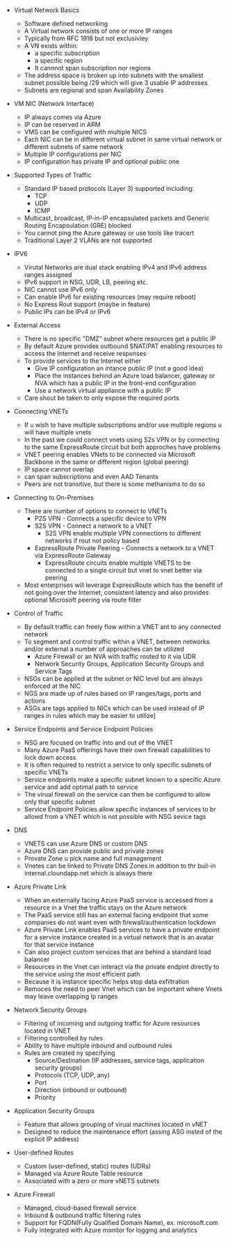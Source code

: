 * Virtual Network Basics
    - Software defined networking 
    - A Virtual network consists of one or more IP ranges
    - Typically from RFC 1918  but not exclusivley
    - A VN exists within:
        - a specific subscription
        - a specific region
        - It cannnot span subscription nor regions
    - The address space is broken up into subnets with the smallest subnet  possible  being /29 which will give 3 usable IP addresses
    - Subnets are regional and span Availability Zones 

* VM NIC (Network Interface)
    - IP always comes via Azure
    - IP can be reserved in ARM
    - VMS can be configured with multiple NICS
    - Each NIC can be in different virtual subnet in same virtual network or different subnets of same network
    - Multiple IP configurations per NIC 
    - IP configuration has private IP and optional public one

* Supported Types of Traffic
    - Standard IP based protocols (Layer 3) supported including:
        - TCP
        - UDP
        - ICMP
    - Multicast, broadcast, IP-in-IP encapsulated packets and Generic Routing Encapsulation (GRE) blocked
    - You cannot ping the Azure gateway or use tools like tracert
    - Traditional Layer 2 VLANs are not supported

* IPV6
    - Virutal Networks are dual stack  enabling IPv4 and IPv6 address ranges assigned
    - IPv6 support in NSG, UDR, LB, peering etc.
    - NIC cannot use IPv6 only
    - Can enable IPv6 for existing resources (may require reboot)
    - No Express Rout support (maybe in feature)
    - Public IPs can be IPv4  or IPv6

* External Access
    - There is no specific "DMZ" subnet where resources get a public IP
    - By default Azure provides outbound SNAT/PAT enabling  resources to access the Internet and receive responses
    - To provide services to the Internet   either
        - Give IP configuration an intance public IP  (not a good idea)
        - Place the instances behind an Azure load balancer, gateway or NVA which has a public IP in the front-end configuration
        - Use a network virtual appliance with a public IP
    - Care shout be taken to only  expose the required ports

* Connecting VNETs
    - If u wish to have multiple subscriptions and/or use multiple regions u will have multiple vnets
    - In the past we could connect vnets using S2s VPN or by  connecting to the same ExpressRoute circuit but both approches have problems
    - VNET peering enables VNets to be connected via Microsoft Backbone in the same or different region (global peering)
    - IP space cannot overlap
    - can span subscriptions and even AAD Tenants
    - Peers are not transitive, but there is some methanisms to do so

* Connecting to On-Premises
    - There are number of options to connect to VNETs
        - P2S VPN - Connects a specific device to VPN
        - S2S VPN - Connect a network to a VNET
            - S2S VPN enable multiple VPN connections to different networks if rout not policy based
        - ExpressRoute Private Peering - Connects a network to a VNET via ExpressRoute Gateway
            - ExpressRoute circuits enable multiple VNETS to be connected to a single circuit but vnet to vnet better via peering
    - Most enterprises will leverage ExpressRoute which has the benefit of not going over the Internet, consistent latency and also provides optional Microsoft peering via route filter

* Control of Traffic
    - By default traffic can freely flow within  a VNET ant to any connected network
    - To segment and control traffic within a VNET, between networks and/or external a number of approaches can be utilized
        - Azure Firewall or an NVA with traffic routed to it via UDR
        - Network Security Groups, Application Security Groups and Service Tags
    - NSGs can be applied at the subnet or NIC level but are always enforced at the NIC
    - NGS are made up of rules based on IP ranges/tags, ports and actions
    - ASGs are tags applied to NICs which can be used instead of IP ranges in rules which may be easier to utilize]

* Service Endpoints and Service Endpoint Policies
    - NSG are focused on traffic into and out of the VNET
    - Many Azure PaaS offerings have their own firewall capabilities to lock down access
    - It is often required to restrict a service to only specific subnets of specific VNETs
    - Service endpoints make a specific subnet known to a specific Azure service and add optimal path to service
    - The virual firewall on the service can then be configured to allow only that specific subnet
    - Service Endpoint Policies allow specific instances of services to br allowd from a VNET which is not possible with NSG sevice tags

* DNS
    - VNETS can use Azure DNS or custom DNS
    - Azure DNS can provide public and private zones
    - Provate Zone u pick name and full management
    - Vnetes can be linked to Private DNS Zones in addition to thr buil-in internal.cloundapp.net which is always there

* Azure Private Link
    - When an externally facing Azure PaaS service is accessed from a resource in a Vnet the traffic stays on the Azure network
    - The PaaS service still has an external facing endpoint that some companies do not want even with firewall/authentication lockdown
    - Azure Private Link enables PaaS services to have a private endpoint for a service instance created in a virtual network that is an avatar for that service instance
    - Can also project custom services that are behind a standard load balancer
    - Resources in the Vnet can interact via the private endpint directly to the service using the most efficient path
    - Because it is instance specific helps stop data exfiltration
    - Remoces the need to peer Vnet which can be important where Vnets may leave overlapping Ip ranges


* Network Security Groups
    - Filtering of incoming and outgoing traffic for Azure resources located in VNET
    - Filtering controlled by rules
    - Ability to have multiple inbound and outbound rules
    - Rules are created ny specifying
        - Source/Destination (IP addresses, service tags, application security groups)
        - Protocols (TCP, UDP, any)
        - Port
        - Direction (inbound or outbound)
        - Priority
* Application Security Groups
    - Feature that allows grouping of virual machines located in vNET
    - Designed to reduce the maintenance effort (assing ASG insted of the explicit IP address)

* User-defined Routes
    - Custom (user-defined, static) routes (UDRs)
    - Managed via Azure Route Table resource
    - Associated with a zero or more vNETS subnets

* Azure Firewall
    - Managed, cloud-based firewall service
    - Inbound & outbound traffic filtering rules
    - Support for FQDN(Fully Qualified Domain Name), ex. microsoft.com
    - Fully integrated with Azure monitor for logging and analytics